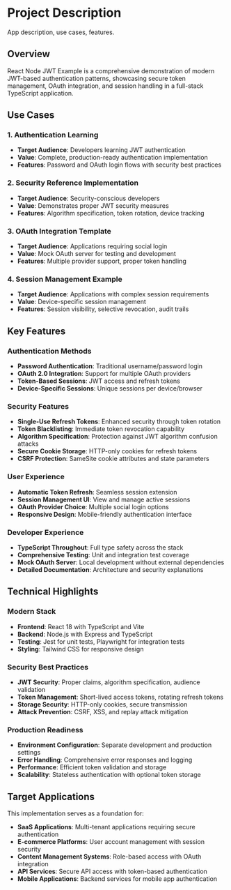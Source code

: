 # Project Description

App description, use cases, features.

## Overview

React Node JWT Example is a comprehensive demonstration of modern JWT-based authentication patterns, showcasing secure token management, OAuth integration, and session handling in a full-stack TypeScript application.

## Use Cases

### 1. Authentication Learning

- **Target Audience**: Developers learning JWT authentication
- **Value**: Complete, production-ready authentication implementation
- **Features**: Password and OAuth login flows with security best practices

### 2. Security Reference Implementation

- **Target Audience**: Security-conscious developers
- **Value**: Demonstrates proper JWT security measures
- **Features**: Algorithm specification, token rotation, device tracking

### 3. OAuth Integration Template

- **Target Audience**: Applications requiring social login
- **Value**: Mock OAuth server for testing and development
- **Features**: Multiple provider support, proper token handling

### 4. Session Management Example

- **Target Audience**: Applications with complex session requirements
- **Value**: Device-specific session management
- **Features**: Session visibility, selective revocation, audit trails

## Key Features

### Authentication Methods

- **Password Authentication**: Traditional username/password login
- **OAuth 2.0 Integration**: Support for multiple OAuth providers
- **Token-Based Sessions**: JWT access and refresh tokens
- **Device-Specific Sessions**: Unique sessions per device/browser

### Security Features

- **Single-Use Refresh Tokens**: Enhanced security through token rotation
- **Token Blacklisting**: Immediate token revocation capability
- **Algorithm Specification**: Protection against JWT algorithm confusion attacks
- **Secure Cookie Storage**: HTTP-only cookies for refresh tokens
- **CSRF Protection**: SameSite cookie attributes and state parameters

### User Experience

- **Automatic Token Refresh**: Seamless session extension
- **Session Management UI**: View and manage active sessions
- **OAuth Provider Choice**: Multiple social login options
- **Responsive Design**: Mobile-friendly authentication interface

### Developer Experience

- **TypeScript Throughout**: Full type safety across the stack
- **Comprehensive Testing**: Unit and integration test coverage
- **Mock OAuth Server**: Local development without external dependencies
- **Detailed Documentation**: Architecture and security explanations

## Technical Highlights

### Modern Stack

- **Frontend**: React 18 with TypeScript and Vite
- **Backend**: Node.js with Express and TypeScript
- **Testing**: Jest for unit tests, Playwright for integration tests
- **Styling**: Tailwind CSS for responsive design

### Security Best Practices

- **JWT Security**: Proper claims, algorithm specification, audience validation
- **Token Management**: Short-lived access tokens, rotating refresh tokens
- **Storage Security**: HTTP-only cookies, secure transmission
- **Attack Prevention**: CSRF, XSS, and replay attack mitigation

### Production Readiness

- **Environment Configuration**: Separate development and production settings
- **Error Handling**: Comprehensive error responses and logging
- **Performance**: Efficient token validation and storage
- **Scalability**: Stateless authentication with optional token storage

## Target Applications

This implementation serves as a foundation for:

- **SaaS Applications**: Multi-tenant applications requiring secure authentication
- **E-commerce Platforms**: User account management with session security
- **Content Management Systems**: Role-based access with OAuth integration
- **API Services**: Secure API access with token-based authentication
- **Mobile Applications**: Backend services for mobile app authentication
